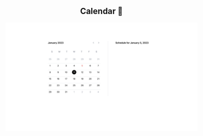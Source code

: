 <h2 align="center">Calendar 📅</h2>

<p align="center">
  <img src="./public/calendar.png" alt="calendar"/>
</p>

